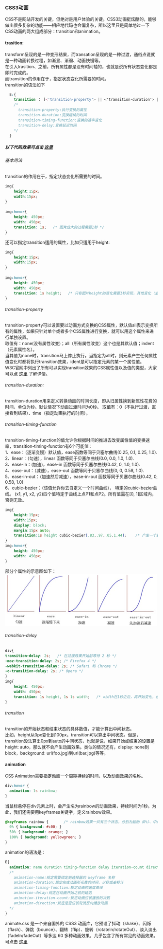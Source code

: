 ### CSS3动画
CSS不是网站开发的关键，但绝对是用户体验的关键。CSS3动画挺炫酷的，能够做出很多复杂的功能——相应地代码也会偏复杂，所以这里只是简单地过一下CSS动画的两大组成部分：transition和animation。   <br>

#### trasition:
transform呈现的是一种变形结果，而transation呈现的是一种过渡，通俗点说就是一种动画转换过程，如渐显、渐弱、动画快慢等。 <br>
在引入trasition、之前，所有属性都是没有时间轴的，也就是说所有状态变化都是即时完成的。 <br>
而transition的作用在于，指定状态变化所需要的时间。 <br>
transition的语法如下
```CSS
  E:{
    transition ： [<'transition-property'> || <'transition-duration'> || <'transition-timing-function'> || <'transition-delay'>];
    /* 
      transition-property:执行变换的属性
      transition-duration:变换延续的时间
      transition-timing-function:变换的速率变化
      transition-delay:变换延迟时间
    */
  } 
```
##### 以下代码效果可点击 [这里](http://codepen.io/minyillee/pen/ENjdqv?editors=1100)
###### 基本用法
transition的作用在于，指定状态变化所需要的时间。
```CSS
img{
    height:15px;
    width:15px;
}

img:hover{
    height: 450px;
    width: 450px;
    transition: 1s;   /* 图片放大的过程需要1秒 */
}
```
还可以指定transition适用的属性，比如只适用于height:
```CSS
img{
    height:15px;
    width:15px;
}

img:hover{
    height: 450px;
    width: 450px;
    transition: 1s height;   /* 只有图片height的变化需要1秒实现，其他变化（主要是width）依然瞬间实现 */
}
```
######  transition-property
transition-property可以设置要以动画方式变换的CSS属性，默认值all表示变换所有的属性，如果只针对单个或者多个CSS属性进行变换，就可以用这个属性来进行单独设置。 <br>
取值有：none(没有属性改变)；all（所有属性改变）这个也是其默认值；indent（元素属性名）。 <br>
当其值为none时，transition马上停止执行，当指定为all时，则元素产生任何属性值变化时都将执行transition效果，ident是可以指定元素的某一个属性值。 <br>
W3C官网中列出了所有可以实现transition效果的CSS属性值以及值的类型，大家可以点 [这里](https://www.w3.org/TR/css3-transitions/#properties-from-css-) 了解详情。

###### transition-duration:
transition-duration用来定义转换动画的时间长度，即从旧属性换到新属性花费的时间，单位为秒。默认情况下动画过渡时间为0秒。
取值有：0（不执行过渡，直接看到结果）、time（指定动画执行的时间）。

###### transition-timing-function
transition-timing-function的值允许你根据时间的推进去改变属性值的变换速率，transition-timing-function有6个可能值： <br>
1、ease：（逐渐变慢）默认值，ease函数等同于贝塞尔曲线(0.25, 0.1, 0.25, 1.0).  <br>
2、linear：（匀速），linear 函数等同于贝塞尔曲线(0.0, 0.0, 1.0, 1.0).   <br>
3、ease-in：(加速)，ease-in 函数等同于贝塞尔曲线(0.42, 0, 1.0, 1.0).   <br>
4、ease-out：（减速），ease-out 函数等同于贝塞尔曲线(0, 0, 0.58, 1.0).  <br>
5、ease-in-out：（加速然后减速），ease-in-out 函数等同于贝塞尔曲线(0.42, 0, 0.58, 1.0)  <br>
6、cubic-bezier：（该值允许你去自定义一个时间曲线）， 特定的cubic-bezier曲线。 (x1, y1, x2, y2)四个值特定于曲线上点P1和点P2。所有值需在[0, 1]区域内，否则无效。  <br>
```css
img{
    height:15px;
    width:15px;
    display: block;
    margin:15px auto;
    transition:1s height cubic-bezier(.83,.97,.05,1.44);    /* 产生一个最后阶段放大过度、然后回缩的效果 */
}
img:hover{
    height: 450px;
    width: 450px;
}
```
部分个属性的示意图如下： ![](./views/transition-timing-function.png)
###### transition-delay
```css
div{
transition-delay: 2s;   /* 在过渡效果开始前等待 2 秒 */
-moz-transition-delay: 2s; /* Firefox 4 */
-webkit-transition-delay: 2s; /* Safari 和 Chrome */
-o-transition-delay: 2s; /* Opera */
}
img{
    height: 450px;
    width: 450px;
    transition: 1s height, 1s 1s width;   /* width在1秒之后，再开始变化，也就是延迟（delay）1秒 */
}
```
###### transition
transition的开始状态和结束状态的具体数值，才能计算出中间状态。 <br>
比如，height从0px变化到100px，transition可以算出中间状态。但是，transition没法算出0px到auto的中间状态，也就是说，如果开始或结束的设置是height: auto，那么就不会产生动画效果。类似的情况还有，display: none到block，background: url(foo.jpg)到url(bar.jpg)等等。


#### animation
CSS Animation需要指定动画一个周期持续的时间，以及动画效果的名称。 <br>
```css
div:hover {
  animation: 1s rainbow;
}
```
当鼠标悬停在div元素上时，会产生名为rainbow的动画效果，持续时间为1秒。为此，我们还需要用keyframes关键字，定义rainbow效果。
```css
@keyframes rainbow {       /* rainbow效果一共有三个状态，分别为起始（0%）、中点（50%）和结束（100%） */
  0% { background: #c00; }
  50% { background: orange; }
  100% { background: yellowgreen; }
}
```
animation的语法是：
```css
E{
  animation: name duration timing-function delay iteration-count direction;
  /* 
    animation-name:规定需要绑定到选择器的 keyframe 名称
    animation-duration:规定完成动画所花费的时间，以秒或毫秒计
    animation-timing-function:规定动画的速度曲线
    animation-delay:规定在动画开始之前的延迟
    animation-iteration-count:规定动画应该播放的次数
    animation-direction:规定是否应该轮流反向播放动画
  */
}

```
  animate.css 是一个来自国外的 CSS3 动画库，它预设了抖动（shake）、闪烁（flash）、弹跳（bounce）、翻转（flip）、旋转（rotateIn/rotateOut）、淡入淡出（fadeIn/fadeOut）等多达 60 多种动画效果，几乎包含了所有常见的动画效果。可点击 [这里](http://www.dowebok.com/demo/2014/98/)
  
###### 

































